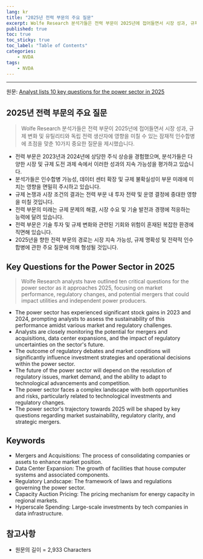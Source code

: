 ```yaml
---
lang: kr
title: "2025년 전력 부문의 주요 질문"
excerpt: Wolfe Research 분석가들은 전력 부문이 2025년에 접어들면서 시장 성과, 규제 변화 및 유틸리티와 독립 전력 생산자에 영향을 미칠 수 있는 잠재적 인수합병에 초점을 맞춘 10가지 중요한 질문을 제시했습니다.
published: true
toc: true
toc_sticky: true
toc_label: "Table of Contents"
categories:
    - NVDA
tags:
    - NVDA
---
```


---

  원문: [Analyst lists 10 key questions for the power sector in 2025](https://www.investing.com/news/stock-market-news/analyst-lists-10-key-questions-for-the-power-sector-in-2025-3829885)

## 2025년 전력 부문의 주요 질문

> Wolfe Research 분석가들은 전력 부문이 2025년에 접어들면서 시장 성과, 규제 변화 및 유틸리티와 독립 전력 생산자에 영향을 미칠 수 있는 잠재적 인수합병에 초점을 맞춘 10가지 중요한 질문을 제시했습니다.


- 전력 부문은 2023년과 2024년에 상당한 주식 상승을 경험했으며, 분석가들은 다양한 시장 및 규제 도전 과제 속에서 이러한 성과의 지속 가능성을 평가하고 있습니다.
- 분석가들은 인수합병 가능성, 데이터 센터 확장 및 규제 불확실성이 부문 미래에 미치는 영향을 면밀히 주시하고 있습니다.
- 규제 논쟁과 시장 조건의 결과는 전력 부문 내 투자 전략 및 운영 결정에 중대한 영향을 미칠 것입니다.
- 전력 부문의 미래는 규제 문제의 해결, 시장 수요 및 기술 발전과 경쟁에 적응하는 능력에 달려 있습니다.
- 전력 부문은 기술 투자 및 규제 변화와 관련된 기회와 위험이 혼재된 복잡한 환경에 직면해 있습니다.
- 2025년을 향한 전력 부문의 경로는 시장 지속 가능성, 규제 명확성 및 전략적 인수합병에 관한 주요 질문에 의해 형성될 것입니다.

## Key Questions for the Power Sector in 2025

> Wolfe Research analysts have outlined ten critical questions for the power sector as it approaches 2025, focusing on market performance, regulatory changes, and potential mergers that could impact utilities and independent power producers.


- The power sector has experienced significant stock gains in 2023 and 2024, prompting analysts to assess the sustainability of this performance amidst various market and regulatory challenges.
- Analysts are closely monitoring the potential for mergers and acquisitions, data center expansions, and the impact of regulatory uncertainties on the sector's future.
- The outcome of regulatory debates and market conditions will significantly influence investment strategies and operational decisions within the power sector.
- The future of the power sector will depend on the resolution of regulatory issues, market demand, and the ability to adapt to technological advancements and competition.
- The power sector faces a complex landscape with both opportunities and risks, particularly related to technological investments and regulatory changes.
- The power sector's trajectory towards 2025 will be shaped by key questions regarding market sustainability, regulatory clarity, and strategic mergers.

## Keywords

- Mergers and Acquisitions: The process of consolidating companies or assets to enhance market position.
- Data Center Expansion: The growth of facilities that house computer systems and associated components.
- Regulatory Landscape: The framework of laws and regulations governing the power sector.
- Capacity Auction Pricing: The pricing mechanism for energy capacity in regional markets.
- Hyperscale Spending: Large-scale investments by tech companies in data infrastructure.

## 참고사항

- 원문의 길이 = 2,933 Characters

